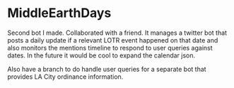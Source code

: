 # MiddleEarthDays
Second bot I made.  Collaborated with a friend.  It manages a twitter bot that posts a daily update if a relevant LOTR event happened on that date and also monitors the mentions timeline to respond to user queries against dates.  In the future it would be cool to expand the calendar json.

Also have a branch to do handle user queries for a separate bot that provides LA City ordinance information.
